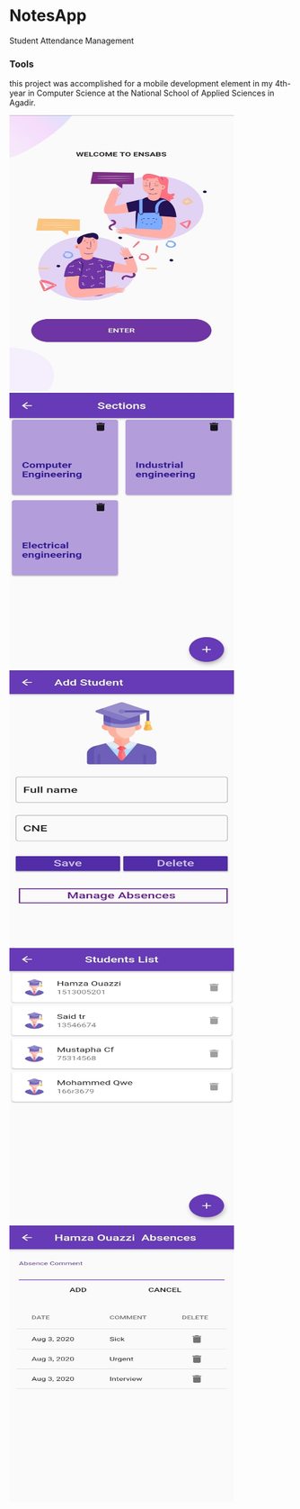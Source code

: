 # NotesApp

Student Attendance Management

### Tools

this project was accomplished for a mobile development element in my  4th-year in Computer Science at the National School of Applied Sciences in Agadir.


<img src="/assets/screenshots/1.jpg" width="400" height="490"><img src="/assets/screenshots/2.jpg" width="400" height="490">
<img src="/assets/screenshots/3.jpg" width="400" height="490">
<img src="/assets/screenshots/4.jpg" width="400" height="490">
<img src="/assets/screenshots/5.jpg" width="400" height="490">

